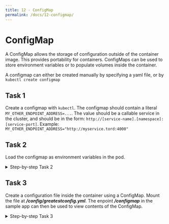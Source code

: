 ```yaml
---
title: 12 - ConfigMap
permalink: /docs/12-configmap/
---
```


# ConfigMap

A ConfigMap allows the storage of configuration outside of the container image. This provides portability for containers. ConfigMaps can be used to store environment variables or to populate volumes inside the container.

A configmap can either be created manually by specifying a yaml file, or by `kubectl create configmap`


## Task 1

Create a configmap with `kubectl`. The configmap should contain a literal `MY_OTHER_ENDPOINT_ADDRESS=...`. The value should be a callable service in the cluster, and should be in the form: `http://[service-name].[namespace]:[service-port]`. Example: `MY_OTHER_ENDPOINT_ADDRESS="http://myservice.tord:4000"`

## Task 2

Load the configmap as environment variables in the pod.

<details>
  <summary>Step-by-step Task 2</summary>
  <div markdown="1">

- <details>
  <summary>Use kubectl create configmap </summary>
  <div markdown="1">
  `kubectl create configmap my-cool-configmap --from-literal VERSION=v0.1.0 `
  </div>
  </details>

- In the deployment yaml file configure the container to use environment from the configmap

```yaml
containers:
  - name: {....}
    envFrom:
    - configMapRef:
        name: # name of your configmap
```  
</div>
</details>


## Task 3

Create a configuration file inside the container using a ConfigMap. Mount the file at ***/config/greatestconfig.yml***. The enpoint ***/configmap*** in the sample app can then be used to view contents of the ConfigMap.

<details>
  <summary>Step-by-step Task 3</summary>
  <div markdown="1">

### Step 1, ConfigMap

```yaml
apiVersion: v1
kind: ConfigMap
metadata:
  name: ## give it a name
  labels:
    ## and a describing label or two
data:
  greatestconfig.yml: |-
    - module: myawesomemodule
      start_at_boot: true
```

### Step 2, In your previous deployment file, add the following

```yaml
apiVersion: apps/v1
kind: Deployment
...
      containers:
      - name: sample-app
        image: ubuntu-k8s-1.local:30603/sample-app
        imagePullPolicy: IfNotPresent
        ports:
        - containerPort: 8080
        volumeMounts:
        - name: # Name of the volume you want to mount
          mountPath: /config/greatestconfig.yml
          readOnly: true
          subPath: greatestconfig.yml
      volumes:
      - name: # Give the volume a name
        configMap:
          defaultMode: 0600
          name: # reference the configmap name
```
  </div>
</details>
